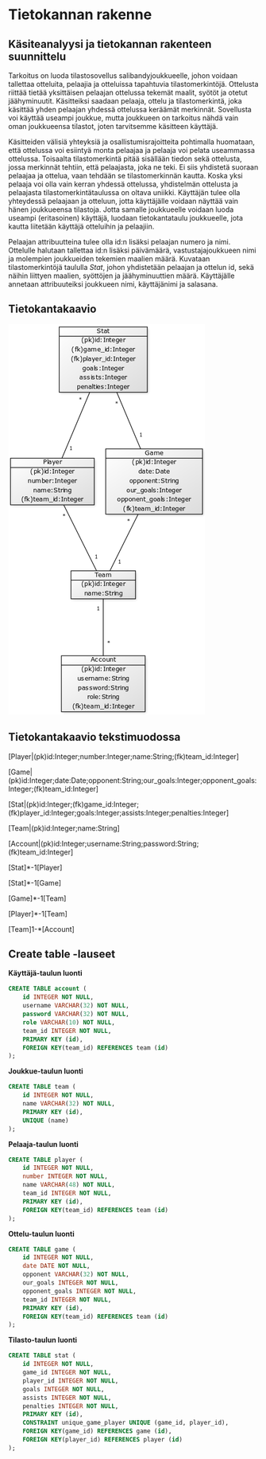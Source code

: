 # Tietokannan rakenne

## Käsiteanalyysi ja tietokannan rakenteen suunnittelu

Tarkoitus on luoda tilastosovellus salibandyjoukkueelle, johon voidaan tallettaa otteluita, pelaajia ja otteluissa tapahtuvia tilastomerkintöjä. Ottelusta riittää tietää
yksittäisen pelaajan ottelussa tekemät maalit, syötöt ja otetut jäähyminuutit. Käsitteiksi saadaan pelaaja, ottelu ja tilastomerkintä, joka käsittää yhden pelaajan
yhdessä ottelussa keräämät merkinnät. Sovellusta voi käyttää useampi joukkue, mutta joukkueen on tarkoitus nähdä vain oman joukkueensa tilastot, joten tarvitsemme
käsitteen käyttäjä.

Käsitteiden välisiä yhteyksiä ja osallistumisrajoitteita pohtimalla huomataan, että ottelussa voi esiintyä monta pelaajaa ja pelaaja voi pelata useammassa ottelussa.
Toisaalta tilastomerkintä pitää sisällään tiedon sekä ottelusta, jossa merkinnät tehtiin, että pelaajasta, joka ne teki. Ei siis yhdistetä suoraan pelaajaa ja ottelua, vaan
tehdään se tilastomerkinnän kautta. Koska yksi pelaaja voi olla vain kerran yhdessä ottelussa, yhdistelmän ottelusta ja pelaajasta tilastomerkintätaulussa on oltava
uniikki. Käyttäjän tulee olla yhteydessä pelaajaan ja otteluun, jotta käyttäjälle voidaan näyttää vain hänen joukkueensa tilastoja. Jotta samalle joukkueelle voidaan
luoda useampi (eritasoinen) käyttäjä, luodaan tietokantataulu joukkueelle, jota kautta liitetään käyttäjä otteluihin ja pelaajiin.

Pelaajan attribuutteina tulee olla id:n lisäksi pelaajan numero ja nimi. Ottelulle halutaan tallettaa id:n lisäksi päivämäärä, vastustajajoukkueen nimi ja molempien 
joukkueiden tekemien maalien määrä. Kuvataan tilastomerkintöjä taululla *Stat*, johon yhdistetään pelaajan ja ottelun id, sekä näihin liittyen maalien, syöttöjen ja 
jäähyminuuttien määrä. Käyttäjälle annetaan attribuuteiksi joukkueen nimi, käyttäjänimi ja salasana.

## Tietokantakaavio

![](https://github.com/Deemusc/Tsoha-Botnian-tilastosovellus/blob/master/documentation/tietokantakaavio_kuva.png)

## Tietokantakaavio tekstimuodossa

[Player|(pk)id:Integer;number:Integer;name:String;(fk)team_id:Integer]

[Game|(pk)id:Integer;date:Date;opponent:String;our_goals:Integer;opponent_goals:Integer;(fk)team_id:Integer]

[Stat|(pk)id:Integer;(fk)game_id:Integer;(fk)player_id:Integer;goals:Integer;assists:Integer;penalties:Integer]

[Team|(pk)id:Integer;name:String]

[Account|(pk)id:Integer;username:String;password:String;(fk)team_id:Integer]

[Stat]*-1[Player]

[Stat]*-1[Game]

[Game]*-1[Team]

[Player]*-1[Team]

[Team]1-*[Account]

## Create table -lauseet

**Käyttäjä-taulun luonti**

```SQL
CREATE TABLE account (
	id INTEGER NOT NULL, 
	username VARCHAR(32) NOT NULL, 
	password VARCHAR(32) NOT NULL, 
	role VARCHAR(10) NOT NULL, 
	team_id INTEGER NOT NULL, 
	PRIMARY KEY (id), 
	FOREIGN KEY(team_id) REFERENCES team (id)
);
```

**Joukkue-taulun luonti**

```SQL
CREATE TABLE team (
	id INTEGER NOT NULL, 
	name VARCHAR(32) NOT NULL, 
	PRIMARY KEY (id), 
	UNIQUE (name)
);
```

**Pelaaja-taulun luonti**

```SQL
CREATE TABLE player (
	id INTEGER NOT NULL, 
	number INTEGER NOT NULL, 
	name VARCHAR(48) NOT NULL, 
	team_id INTEGER NOT NULL, 
	PRIMARY KEY (id), 
	FOREIGN KEY(team_id) REFERENCES team (id)
);
```

**Ottelu-taulun luonti**

```SQL
CREATE TABLE game (
	id INTEGER NOT NULL, 
	date DATE NOT NULL, 
	opponent VARCHAR(32) NOT NULL, 
	our_goals INTEGER NOT NULL, 
	opponent_goals INTEGER NOT NULL, 
	team_id INTEGER NOT NULL, 
	PRIMARY KEY (id), 
	FOREIGN KEY(team_id) REFERENCES team (id)
);
```

**Tilasto-taulun luonti**

```SQL
CREATE TABLE stat (
	id INTEGER NOT NULL, 
	game_id INTEGER NOT NULL, 
	player_id INTEGER NOT NULL, 
	goals INTEGER NOT NULL, 
	assists INTEGER NOT NULL, 
	penalties INTEGER NOT NULL, 
	PRIMARY KEY (id), 
	CONSTRAINT unique_game_player UNIQUE (game_id, player_id), 
	FOREIGN KEY(game_id) REFERENCES game (id), 
	FOREIGN KEY(player_id) REFERENCES player (id)
);
```
